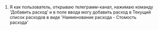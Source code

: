1.  Я как пользователь, открываю телеграмм-канал, нажимаю команду 'Добавить расход' и в поле ввода могу добавить расход в Текущий список расходов в виде 'Наименование расхода - Стомость расхода'


